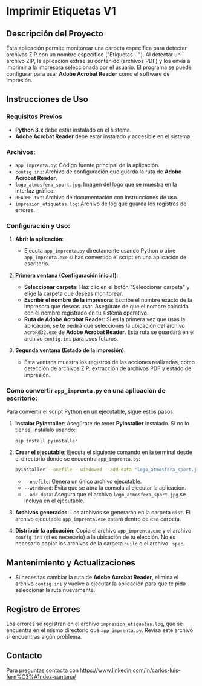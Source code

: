 # Imprimir Etiquetas V1

## Descripción del Proyecto
Esta aplicación permite monitorear una carpeta específica para detectar archivos ZIP con un nombre específico ("Etiquetas - "). Al detectar un archivo ZIP, la aplicación extrae su contenido (archivos PDF) y los envía a imprimir a la impresora seleccionada por el usuario. El programa se puede configurar para usar **Adobe Acrobat Reader** como el software de impresión.

## Instrucciones de Uso

### Requisitos Previos
- **Python 3.x** debe estar instalado en el sistema.
- **Adobe Acrobat Reader** debe estar instalado y accesible en el sistema.

### Archivos:
- `app_imprenta.py`: Código fuente principal de la aplicación.
- `config.ini`: Archivo de configuración que guarda la ruta de **Adobe Acrobat Reader**.
- `logo_atmosfera_sport.jpg`: Imagen del logo que se muestra en la interfaz gráfica.
- `README.txt`: Archivo de documentación con instrucciones de uso.
- `impresion_etiquetas.log`: Archivo de log que guarda los registros de errores.

### Configuración y Uso:
1. **Abrir la aplicación**:
   - Ejecuta `app_imprenta.py` directamente usando Python o abre `app_imprenta.exe` si has convertido el script en una aplicación de escritorio.

2. **Primera ventana (Configuración inicial)**:
   - **Seleccionar carpeta**: Haz clic en el botón "Seleccionar carpeta" y elige la carpeta que deseas monitorear.
   - **Escribir el nombre de la impresora**: Escribe el nombre exacto de la impresora que deseas usar. Asegúrate de que el nombre coincida con el nombre registrado en tu sistema operativo.
   - **Ruta de Adobe Acrobat Reader**: Si es la primera vez que usas la aplicación, se te pedirá que selecciones la ubicación del archivo `AcroRd32.exe` de **Adobe Acrobat Reader**. Esta ruta se guardará en el archivo `config.ini` para usos futuros.

3. **Segunda ventana (Estado de la impresión)**:
   - Esta ventana muestra los registros de las acciones realizadas, como detección de archivos ZIP, extracción de archivos PDF y estado de impresión.

### Cómo convertir `app_imprenta.py` en una aplicación de escritorio:
Para convertir el script Python en un ejecutable, sigue estos pasos:

1. **Instalar PyInstaller**:
   Asegúrate de tener **PyInstaller** instalado. Si no lo tienes, instálalo usando:
   ```bash
   pip install pyinstaller
   ```

2. **Crear el ejecutable**:
   Ejecuta el siguiente comando en la terminal desde el directorio donde se encuentra `app_imprenta.py`:
   ```bash
   pyinstaller --onefile --windowed --add-data "logo_atmosfera_sport.jpg;." app_imprenta.py
   ```

   - `--onefile`: Genera un único archivo ejecutable.
   - `--windowed`: Evita que se abra la consola al ejecutar la aplicación.
   - `--add-data`: Asegura que el archivo `logo_atmosfera_sport.jpg` se incluya en el ejecutable.

3. **Archivos generados**:
   Los archivos se generarán en la carpeta `dist`. El archivo ejecutable `app_imprenta.exe` estará dentro de esa carpeta.

4. **Distribuir la aplicación**:
   Copia el archivo `app_imprenta.exe` y el archivo `config.ini` (si es necesario) a la ubicación de tu elección. No es necesario copiar los archivos de la carpeta `build` o el archivo `.spec`.

## Mantenimiento y Actualizaciones
- Si necesitas cambiar la ruta de **Adobe Acrobat Reader**, elimina el archivo `config.ini` y vuelve a ejecutar la aplicación para que te pida seleccionar la ruta nuevamente.

## Registro de Errores
Los errores se registran en el archivo `impresion_etiquetas.log`, que se encuentra en el mismo directorio que `app_imprenta.py`. Revisa este archivo si encuentras algún problema.

## Contacto
Para preguntas contacta con https://www.linkedin.com/in/carlos-luis-fern%C3%A1ndez-santana/
